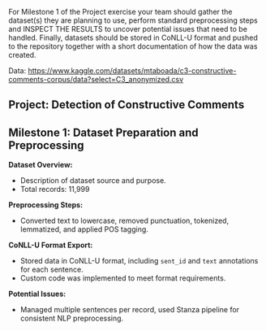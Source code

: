 For Milestone 1 of the Project exercise your team should gather the dataset(s) they are planning to use, perform standard preprocessing steps and INSPECT THE RESULTS to uncover potential issues that need to be handled. 
Finally, datasets should be stored in CoNLL-U format and pushed to the repository together with a short documentation of how the data was created.

Data: https://www.kaggle.com/datasets/mtaboada/c3-constructive-comments-corpus/data?select=C3_anonymized.csv


## Project: Detection of Constructive Comments
## Milestone 1: Dataset Preparation and Preprocessing

**Dataset Overview:** 
- Description of dataset source and purpose.
- Total records: 11,999

**Preprocessing Steps:**
- Converted text to lowercase, removed punctuation, tokenized, lemmatized, and applied POS tagging.

**CoNLL-U Format Export:**
- Stored data in CoNLL-U format, including `sent_id` and `text` annotations for each sentence.
- Custom code was implemented to meet format requirements.

**Potential Issues:**
- Managed multiple sentences per record, used Stanza pipeline for consistent NLP preprocessing.
